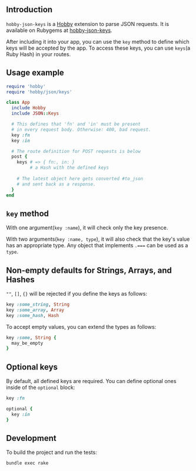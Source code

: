 ## Introduction

`hobby-json-keys` is a [Hobby][hobby] extension to parse JSON requests.
It is available on Rubygems at [hobby-json-keys][rubygems].

After including it into your app, you can use the `key` method to define
which keys will be accepted by the app. To access these keys, you can use
`keys`(a Ruby Hash) in your routes.

## Usage example

```ruby
require 'hobby'
require 'hobby/json/keys'

class App
  include Hobby
  include JSON::Keys

  # This defines that 'fn' and 'in' must be present
  # in every request body. Otherwise: 400, bad request.
  key :fn
  key :in

  # The route definition for POST requests is below
  post {
    keys # => { fn:, in: }
         # a Hash with the defined keys
    
    # The latest object here gets converted #to_json
    # and sent back as a response.
  }
end
```

## `key` method

With one argument(`key :name`), it will check only the key presence.

With two arguments(`key :name, type`), it will also check that the
key's value has an appropriate type. Any object that implements `.===`
can be used as a `type`.

## Non-empty defaults for Strings, Arrays, and Hashes

`""`, `[]`, `{}` will be rejected if you define the keys as follows:

```ruby
key :some_string, String
key :some_array, Array
key :some_hash, Hash
```

To accept empty values, you can extend the types as follows:

```ruby
key :some, String {
  may_be_empty
}
```

## Optional keys

By default, all defined keys are required. You can define optional ones
inside of the `optional` block:

```ruby
key :fn

optional {
  key :in
}
```

## Development

To build the project and run the tests:

`bundle exec rake`

[hobby]: https://github.com/ch1c0t/hobby
[rubygems]: https://rubygems.org/gems/hobby-json-keys
